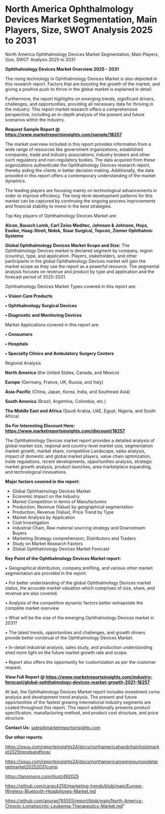 # North America Ophthalmology Devices Market Segmentation, Main Players, Size, SWOT Analysis 2025 to 2031
 North America Ophthalmology Devices Market Segmentation, Main Players, Size, SWOT Analysis 2025 to 2031

<Strong> Ophthalmology Devices Market Overview 2025 - 2031</strong>

The rising technology in Ophthalmology Devices Market is also depicted in this research report. Factors that are boosting the growth of the market, and giving a positive push to thrive in the global market is explained in detail.

Furthermore, the report highlights on emerging trends, significant drivers, challenges, and opportunities, providing all necessary data for thriving in the industry. This report market research offers a comprehensive perspective, including an in-depth analysis of the present and future scenarios within the industry.

<strong>Request Sample Report @ <a href=https://www.marketreportsinsights.com/sample/18257>https://www.marketreportsinsights.com/sample/18257</a></strong>

The market overview included in this report provides information from a wide range of resources like government organizations, established companies, trade and industry associations, industry brokers and other such regulatory and non-regulatory bodies. The data acquired from these organizations authenticate the Ophthalmology Devices research report, thereby aiding the clients in better decision making. Additionally, the data provided in this report offers a contemporary understanding of the market dynamics.

The leading players are focusing mainly on technological advancements in order to improve efficiency. The long-term development patterns for this market can be captured by continuing the ongoing process improvements and financial stability to invest in the best strategies.

Top Key players of Ophthalmology Devices Market are:

<strong>Alcon, Bausch Lomb, Carl Zeiss Meditec, Johnson & Johnson, Hoya, Essilor, Haag-Streit, Nidek, Staar Surgical, Topcon, Ziemer Ophthalmic Systems</strong>

<strong><b>Global Ophthalmology Devices Market Scope and Size:</b></strong>
The Ophthalmology Devices market is declared segment by company, region (country), type, and application. Players, stakeholders, and other participants in the global Ophthalmology Devices market will gain the market scope as they use the report as a powerful resource. The segmental analysis focuses on revenue and product by type and application and the forecast period of 2025-2031.

Ophthalmology Devices Market Types covered in this report are:

<strong>• Vision Care Products

• Ophthalmology Surgical Devices

• Diagnostic and Monitoring Devices</strong>

Market Applications covered in this report are:

<strong>• Consumers

• Hospitals

• Specialty Clinics and Ambulatory Surgery Centers</strong> 

Regional Analysis

<strong>North America</strong> (the United States, Canada, and Mexico)

<strong>Europe</strong> (Germany, France, UK, Russia, and Italy)

<strong>Asia-Pacific</strong> (China, Japan, Korea, India, and Southeast Asia)

<strong>South America</strong> (Brazil, Argentina, Colombia, etc.)

<strong>The Middle East and Africa</strong> (Saudi Arabia, UAE, Egypt, Nigeria, and South Africa)

<strong>Go For Interesting Discount Here: <a href=https://www.marketreportsinsights.com/discount/18257>https://www.marketreportsinsights.com/discount/18257</a></strong>

The Ophthalmology Devices market report provides a detailed analysis of global market size, regional and country-level market size, segmentation market growth, market share, competitive Landscape, sales analysis, impact of domestic and global market players, value chain optimization, trade regulations, recent developments, opportunities analysis, strategic market growth analysis, product launches, area marketplace expanding, and technological innovations.

<strong><b>Major factors covered in the report:</b></strong>
<ul>
  <li>Global Ophthalmology Devices Market </li>
  <li>Economic Impact on the Industry</li>
  <li>Market Competition in terms of Manufacturers</li>
  <li>Production, Revenue (Value) by geographical segmentation</li>
  <li>Production, Revenue (Value), Price Trend by Type</li>
  <li>Market Analysis by Application</li>
  <li>Cost Investigation</li>
  <li>Industrial Chain, Raw material sourcing strategy and Downstream Buyers</li>
  <li>Marketing Strategy comprehension, Distributors and Traders</li>
  <li>Study on Market Research Factors</li>
  <li>Global Ophthalmology Devices Market Forecast</li>
</ul>

<strong><b>Key Point of the Ophthalmology Devices Market report:</b></strong>

• Geographical distribution, company profiling, and various other market segmentation are provided in the report.

• For better understanding of the global Ophthalmology Devices market status, the accurate market valuation which comprises of size, share, and revenue are also covered.

• Analysis of the competitive dynamic factors better extrapolate the complete market overview

• What will be the size of the emerging Ophthalmology Devices market in 2031?

• The latest trends, opportunities and challenges, and growth drivers provide better construal of the Ophthalmology Devices Market.

• In-detail industrial analysis, sales study, and production understanding shed more light on the future market growth rate and scope.

• Report also offers the opportunity for customization as per the customer request.

<strong><b>View Full Report @ <a href=https://www.marketreportsinsights.com/industry-forecast/global-ophthalmology-devices-market-growth-2021-18257>https://www.marketreportsinsights.com/industry-forecast/global-ophthalmology-devices-market-growth-2021-18257</a></b></strong>


At last, the Ophthalmology Devices Market report includes investment come analysis and development trend analysis. The present and future opportunities of the fastest growing international industry segments are coated throughout this report. This report additionally presents product specification, manufacturing method, and product cost structure, and price structure.

<strong>Contact Us:</strong>
sales@marketreportsinsights.com

<strong>Our other reports:</strong>

<a href=https://issuu.com/reportsinsights24/docs/northamericahandchainhoistmarket2025trendsandforec>https://issuu.com/reportsinsights24/docs/northamericahandchainhoistmarket2025trendsandforec</a>

<a href=https://issuu.com/reportsinsights24/docs/northamericamagnesiumoxidetargetmarket20252031comp>https://issuu.com/reportsinsights24/docs/northamericamagnesiumoxidetargetmarket20252031comp</a>

<a href=https://tanomuno.com/illust/492025>https://tanomuno.com/illust/492025</a>

<a href=https://github.com/cargo4256/marketing-trends/blob/main/Europe-Wireless-Bluetooth-Headphones-Market.md>https://github.com/cargo4256/marketing-trends/blob/main/Europe-Wireless-Bluetooth-Headphones-Market.md</a>

<a href=https://github.com/anurag765555/report/blob/main/North-America-Chronic-Lymphocytic-Leukemia-Therapeutics-Market.md>https://github.com/anurag765555/report/blob/main/North-America-Chronic-Lymphocytic-Leukemia-Therapeutics-Market.md</a>"
